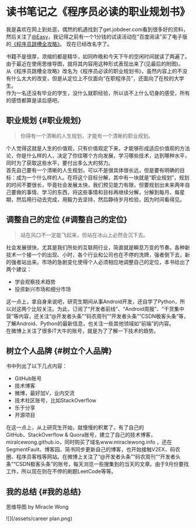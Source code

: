 # 读书笔记之《程序员必读的职业规划书》



我是喜欢在网上到处逛，偶然的机遇找到了get.jobdeer.com看到很多好的资料，然后关注了[@Easy](http://weibo.com/easy)，我记得之前有一个1分钱的试读活动在“百度阅读”买了电子版的[《程序员跳槽全攻略》](http://yuedu.baidu.com/ebook/e8a5fb44af45b307e9719736)。 现在已经改名字了。

书籍不是很厚，浓缩的都是精华，如同昨晚和今天下午的空闲时间就读了两遍了。由于最近在使用思维导图，就将其内容用这种形式表现出来了\(见最后的附图\)。  
从《程序员跳槽全攻略》改名为《程序员必读的职业规划书》，虽然内容上的不没有什么太大的改变，但是从定位上不仅面向“在职程序员”，还面向了在校的大学生。  
作为一名还没有毕业的学生，没什么就职经验，所以谈不上什么切身的感受，所有的感悟都算是读后感吧。

## 职业规划 {#职业规划}

> 你得有一个清晰的人生规划，才能有一个清晰的职业规划。

个人觉得这就是人生的价值观，只有价值观定下来，才能够形成适应价值观的方法论，你是什么样的人，决定了你往哪个方向发展，学习哪些技术，达到哪种水平，同时为了获取这些水平，要付出多么大的努力。  
首先自己要有一个清晰的人生规划，可以不是很具体很长远，但是要有明确的目标：成为一个什么样的人。在将这个目标分解，其中有一块就是“职业规划”，规划的时间不要很长，毕竟社会发展太快，我们预见能力有限，但要规划出未来两年自己要做的事情、学习的东西，将这些事情和目标再继续分解，分解到每月、每星期，然后用行动去完成，用毅力去坚持，然后静待岁月检验，因为时间看得见。

## 调整自己的定位 {#调整自己的定位}

> 站在风口不一定能飞起来，但站在冰山上必然会沉下去。

社会发展很快，尤其是我们所处的互联网行业，简直就是瞬息万变的节奏。各种新技术一个接一个的出现、小时，各个行业和公司也在不停的洗牌，强者倒下去，新的强者站出来。市场的急剧变化使得个人必须相应地调整自己的定位，本书给出了两个建议：

* 学会观察技术趋势
* 投资新兴市场和细分市场

这一点上，拿自身来说吧，研究生期间从事Android开发，还自学了Python，所以对这两个比较关注。为此，订阅了“开发者前线”、“Android周报”、“干货集中营”等内容，还关注“@开发者头条”“码农周刊”“开发者头条”“CSDN极客头条”等，了解Android、Python的最新信息，也关注一些其他领域如“前端”的内容。  
在微博上关注了很多IT大牛的账号，就是为了了解一下技术的趋势。

## 树立个人品牌 {#树立个人品牌}

书中列出了以下几点内容：

* GitHub账号
* 技术博客
* 微博，最好加V，业内交流
* 技术社区账号，比如StackOverflow
* 乐于分享
* 开源项目

在这一点上，从上研究生开始，就慢慢的积累了，有了自己的  
GitHub、StackOverflow & Quora账号，建立了自己的技术博客，miralcewong.github.io，同时购买了域名www.miraclewong.info ，还在SegmentFault、博客园、简书同步更新自己的博客，也开始接触V2EX、码农圈、程序员客栈等网站。在微博上关注了“@开发者头条”“码农周刊”“开发者头条”“CSDN极客头条”的账号，每天浏览一些搜集到的当天的文章。由于9月份要找工作，所以现在则在不停的刷题LeetCode等等。

## 我的总结 {#我的总结}

思维导图 by Miracle Wong

![](/assets/career plan.png)



